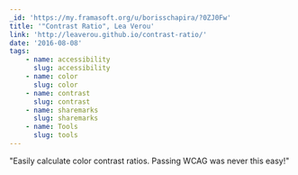 ```yaml
---
_id: 'https://my.framasoft.org/u/borisschapira/?0ZJ0Fw'
title: '"Contrast Ratio", Lea Verou'
link: 'http://leaverou.github.io/contrast-ratio/'
date: '2016-08-08'
tags:
    - name: accessibility
      slug: accessibility
    - name: color
      slug: color
    - name: contrast
      slug: contrast
    - name: sharemarks
      slug: sharemarks
    - name: Tools
      slug: tools
---
```


<div class="markdown"><p>&quot;Easily calculate color contrast ratios. Passing WCAG was never this easy!&quot;
</p></div>
